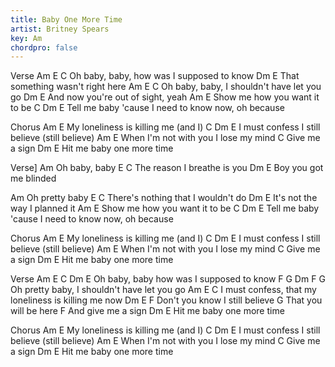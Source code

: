 ```yaml
---
title: Baby One More Time
artist: Britney Spears
key: Am
chordpro: false
---
```


Verse
Am                 E                 C
Oh baby, baby, how was I supposed to know
     Dm               E
That something wasn't right here
Am               E                      C
Oh baby, baby, I shouldn't have let you go
     Dm               E
And now you're out of sight, yeah
Am              E
Show me how you want it to be
        C                     Dm        E
Tell me baby 'cause I need to know now, oh because

Chorus
Am               E
My loneliness is killing me (and I)
C                Dm            E
I must confess I still believe (still believe)
Am                           E
When I'm not with you I lose my mind
          C
Give me a sign
Dm          E
Hit me baby one more time

Verse]
Am
Oh baby, baby
    E                   C
The reason I breathe is you
Dm             E
Boy you got me blinded

Am
Oh pretty baby
        E                       C
There's nothing that I wouldn't do
     Dm            E
It's not the way I planned it
Am              E
Show me how you want it to be
        C                     Dm        E
Tell me baby 'cause I need to know now, oh because

Chorus
Am               E
My loneliness is killing me (and I)
C                Dm            E
I must confess I still believe (still believe)
Am                           E
When I'm not with you I lose my mind
          C
Give me a sign
Dm          E
Hit me baby one more time

Verse
Am                E                 C         Dm E
Oh baby, baby how was I supposed to know
F                 G                      Dm   F  G
Oh pretty baby, I shouldn't have let you go
          Am                  E                    C
I must confess, that my loneliness is killing me now
           Dm    E         F
Don't you know I still believe
                G
That you will be here
              F
And give me a sign
Dm          E
Hit me baby one more time

Chorus
Am               E
My loneliness is killing me (and I)
C                Dm            E
I must confess I still believe (still believe)
Am                           E
When I'm not with you I lose my mind
          C
Give me a sign
Dm          E
Hit me baby one more time
